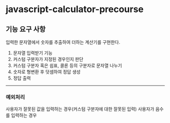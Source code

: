 # javascript-calculator-precourse

## 기능 요구 사항
입력한 문자열에서 숫자를 추출하여 더하는 계산기를 구현한다.

1. 문자열 입력받기 기능
2. 커스텀 구분자가 지정된 경우인지 판단
3. 커스텀 구분자 혹은 쉽표, 콜론 등의 구분자로 문자열 나누기
4. 숫자로 형변환 후 덧셈하여 정답 생성
5. 정답 출력

---
### 예외처리
사용자가 잘못된 값을 입력하는 경우(커스텀 구분자에 대한 잘못된 입력)
사용자가 음수를 입력하는 경우